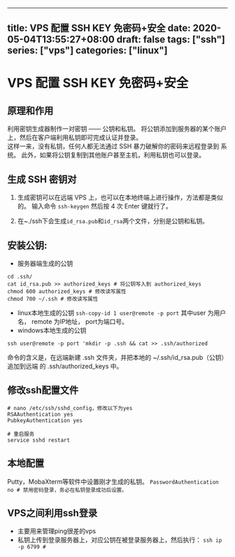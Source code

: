 
---
title: VPS 配置 SSH KEY 免密码+安全
date: 2020-05-04T13:55:27+08:00
draft: false
tags: ["ssh"]
series: ["vps"]
categories: ["linux"]
---
# VPS 配置 SSH KEY 免密码+安全
<!--more-->

## 原理和作用
利用密钥生成器制作一对密钥 —— 公钥和私钥。 
将公钥添加到服务器的某个账户上，然后在客户端利用私钥即可完成认证并登录。  
这样一来，没有私钥，任何人都无法通过 SSH 暴力破解你的密码来远程登录到
系统。
此外，如果将公钥复制到其他账户甚至主机，利用私钥也可以登录。  

## 生成 SSH 密钥对

1. 生成密钥可以在远端 VPS 上，也可以在本地终端上进行操作，方法都是类似的。
输入命令 `ssh-keygen` 然后按 4 次 Enter 键就行了。

2. 在~./ssh下会生成`id_rsa.pub`和`id_rsa`两个文件，分别是公钥和私钥。

##  安装公钥:
- 服务器端生成的公钥
```
cd .ssh/
cat id_rsa.pub >> authorized_keys # 将公钥写入到 authorized_keys
chmod 600 authorized_keys # 修改读写属性
chmod 700 ~/.ssh # 修改读写属性
```
- linux本地生成的公钥
`ssh-copy-id 1 user@remote -p port`
其中user 为用户名， remote 为IP地址， port为端口号。
- windows本地生成的公钥
```
ssh user@remote -p port 'mkdir -p .ssh && cat >> .ssh/authorized
```
命令的含义是，在远端新建 .ssh 文件夹，并把本地的 ~/.ssh/id_rsa.pub（公钥）追加到远端
的 .ssh/authorized_keys 中。

## 修改ssh配置文件

```
# nano /etc/ssh/sshd_config，修改以下为yes
RSAAuthentication yes
PubkeyAuthentication yes

# 重启服务
service sshd restart
```

## 本地配置
Putty，MobaXterm等软件中设置刚才生成的私钥。
```PasswordAuthentication no # 禁用密码登录，务必在私钥登录成功后设置。```

## VPS之间利用ssh登录
- 主要用来管理ping很差的vps
- 私钥上传到登录服务器上，对应公钥在被登录服务器上，然后执行：
```ssh ip -p 6799 #``` 
